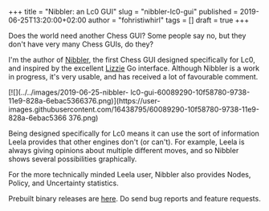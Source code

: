 +++
title = "Nibbler: an Lc0 GUI"
slug = "nibbler-lc0-gui"
published = 2019-06-25T13:20:00+02:00
author = "fohristiwhirl"
tags = []
draft = true
+++

Does the world need another Chess GUI? Some people say no, but they don't have
very many Chess GUIs, do they?

I'm the author of [Nibbler](https://github.com/fohristiwhirl/nibbler), the
first Chess GUI designed specifically for Lc0, and inspired by the excellent
[Lizzie](https://github.com/featurecat/lizzie) Go interface. Although Nibbler
is a work in progress, it's very usable, and has received a lot of favourable
comment.

[![](../../images/2019-06-25-nibbler-
lc0-gui-60089290-10f58780-9738-11e9-828a-6ebac5366376.png)](https://user-
images.githubusercontent.com/16438795/60089290-10f58780-9738-11e9-828a-6ebac5366
376.png)

Being designed specifically for Lc0 means it can use the sort of information
Leela provides that other engines don't (or can't). For example, Leela is
always giving opinions about multiple different moves, and so Nibbler shows
several possibilities graphically.

For the more technically minded Leela user, Nibbler also provides Nodes,
Policy, and Uncertainty statistics.

Prebuilt binary releases are
[here](https://github.com/fohristiwhirl/nibbler/releases). Do send bug reports
and feature requests.
